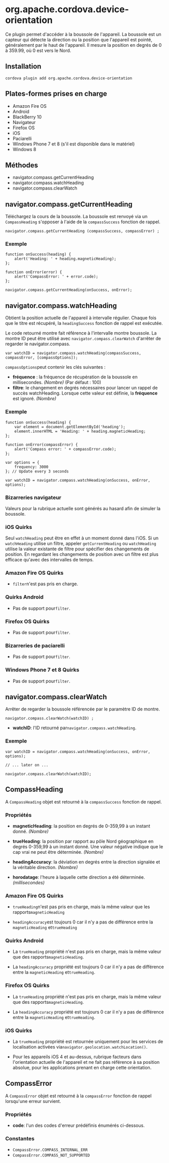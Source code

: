 <!---
    Licensed to the Apache Software Foundation (ASF) under one
    or more contributor license agreements.  See the NOTICE file
    distributed with this work for additional information
    regarding copyright ownership.  The ASF licenses this file
    to you under the Apache License, Version 2.0 (the
    "License"); you may not use this file except in compliance
    with the License.  You may obtain a copy of the License at

      http://www.apache.org/licenses/LICENSE-2.0

    Unless required by applicable law or agreed to in writing,
    software distributed under the License is distributed on an
    "AS IS" BASIS, WITHOUT WARRANTIES OR CONDITIONS OF ANY
    KIND, either express or implied.  See the License for the
    specific language governing permissions and limitations
    under the License.
-->

# org.apache.cordova.device-orientation

Ce plugin permet d'accéder à la boussole de l'appareil. La boussole est un capteur qui détecte la direction ou la position que l'appareil est pointé, généralement par le haut de l'appareil. Il mesure la position en degrés de 0 à 359.99, où 0 est vers le Nord.

## Installation

    cordova plugin add org.apache.cordova.device-orientation
    

## Plates-formes prises en charge

*   Amazon Fire OS
*   Android
*   BlackBerry 10
*   Navigateur
*   Firefox OS
*   iOS
*   Paciarelli
*   Windows Phone 7 et 8 (s'il est disponible dans le matériel)
*   Windows 8

## Méthodes

*   navigator.compass.getCurrentHeading
*   navigator.compass.watchHeading
*   navigator.compass.clearWatch

## navigator.compass.getCurrentHeading

Téléchargez la cours de la boussole. La boussole est renvoyé via un `CompassHeading` s'opposer à l'aide de la `compassSuccess` fonction de rappel.

    navigator.compass.getCurrentHeading (compassSuccess, compassError) ;
    

### Exemple

    function onSuccess(heading) {
        alert('Heading: ' + heading.magneticHeading);
    };
    
    function onError(error) {
        alert('CompassError: ' + error.code);
    };
    
    navigator.compass.getCurrentHeading(onSuccess, onError);
    

## navigator.compass.watchHeading

Obtient la position actuelle de l'appareil à intervalle régulier. Chaque fois que le titre est récupéré, la `headingSuccess` fonction de rappel est exécutée.

Le code retourné montre fait référence à l'intervalle montre boussole. La montre ID peut être utilisé avec `navigator.compass.clearWatch` d'arrêter de regarder le navigator.compass.

    var watchID = navigator.compass.watchHeading(compassSuccess, compassError, [compassOptions]);
    

`compassOptions`peut contenir les clés suivantes :

*   **fréquence** : la fréquence de récupération de la boussole en millisecondes. *(Nombre)* (Par défaut : 100)
*   **filtre**: le changement en degrés nécessaires pour lancer un rappel de succès watchHeading. Lorsque cette valeur est définie, la **fréquence** est ignoré. *(Nombre)*

### Exemple

    function onSuccess(heading) {
        var element = document.getElementById('heading');
        element.innerHTML = 'Heading: ' + heading.magneticHeading;
    };
    
    function onError(compassError) {
        alert('Compass error: ' + compassError.code);
    };
    
    var options = {
        frequency: 3000
    }; // Update every 3 seconds
    
    var watchID = navigator.compass.watchHeading(onSuccess, onError, options);
    

### Bizarreries navigateur

Valeurs pour la rubrique actuelle sont générés au hasard afin de simuler la boussole.

### iOS Quirks

Seul `watchHeading` peut être en effet à un moment donné dans l'iOS. Si un `watchHeading` utilise un filtre, appeler `getCurrentHeading` ou `watchHeading` utilise la valeur existante de filtre pour spécifier des changements de position. En regardant les changements de position avec un filtre est plus efficace qu'avec des intervalles de temps.

### Amazon Fire OS Quirks

*   `filter`n'est pas pris en charge.

### Quirks Android

*   Pas de support pour`filter`.

### Firefox OS Quirks

*   Pas de support pour`filter`.

### Bizarreries de paciarelli

*   Pas de support pour`filter`.

### Windows Phone 7 et 8 Quirks

*   Pas de support pour`filter`.

## navigator.compass.clearWatch

Arrêter de regarder la boussole référencée par le paramètre ID de montre.

    navigator.compass.clearWatch(watchID) ;
    

*   **watchID**: l'ID retourné par`navigator.compass.watchHeading`.

### Exemple

    var watchID = navigator.compass.watchHeading(onSuccess, onError, options);
    
    // ... later on ...
    
    navigator.compass.clearWatch(watchID);
    

## CompassHeading

A `CompassHeading` objet est retourné à la `compassSuccess` fonction de rappel.

### Propriétés

*   **magneticHeading**: la position en degrés de 0-359,99 à un instant donné. *(Nombre)*

*   **trueHeading**: la position par rapport au pôle Nord géographique en degrés 0-359,99 à un instant donné. Une valeur négative indique que le cap vrai ne peut être déterminée. *(Nombre)*

*   **headingAccuracy**: la déviation en degrés entre la direction signalée et la véritable direction. *(Nombre)*

*   **horodatage**: l'heure à laquelle cette direction a été déterminée. *(millisecondes)*

### Amazon Fire OS Quirks

*   `trueHeading`n'est pas pris en charge, mais la même valeur que les rapports`magneticHeading`

*   `headingAccuracy`est toujours 0 car il n'y a pas de différence entre la `magneticHeading` et`trueHeading`

### Quirks Android

*   La `trueHeading` propriété n'est pas pris en charge, mais la même valeur que des rapports`magneticHeading`.

*   La `headingAccuracy` propriété est toujours 0 car il n'y a pas de différence entre la `magneticHeading` et`trueHeading`.

### Firefox OS Quirks

*   La `trueHeading` propriété n'est pas pris en charge, mais la même valeur que des rapports`magneticHeading`.

*   La `headingAccuracy` propriété est toujours 0 car il n'y a pas de différence entre la `magneticHeading` et`trueHeading`.

### iOS Quirks

*   La `trueHeading` propriété est retournée uniquement pour les services de localisation activées via`navigator.geolocation.watchLocation()`.

*   Pour les appareils iOS 4 et au-dessus, rubrique facteurs dans l'orientation actuelle de l'appareil et ne fait pas référence à sa position absolue, pour les applications prenant en charge cette orientation.

## CompassError

A `CompassError` objet est retourné à la `compassError` fonction de rappel lorsqu'une erreur survient.

### Propriétés

*   **code**: l'un des codes d'erreur prédéfinis énumérés ci-dessous.

### Constantes

*   `CompassError.COMPASS_INTERNAL_ERR`
*   `CompassError.COMPASS_NOT_SUPPORTED`